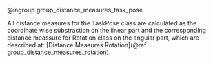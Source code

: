 @ingroup group_distance_measures_task_pose

All distance measures for the TaskPose class are calculated as the
coordinate wise substraction on the linear part and the corresponding
distance meassure for Rotation class on the angular part, which are described at:
[Distance Measures Rotation](@ref group_distance_measures_rotation).

